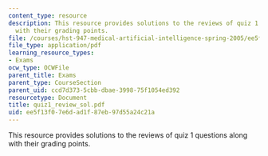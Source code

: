 ```yaml
---
content_type: resource
description: This resource provides solutions to the reviews of quiz 1 questions along
  with their grading points.
file: /courses/hst-947-medical-artificial-intelligence-spring-2005/ee5f13f07e6dad1f87eb97d55a24c21a_quiz1_review_sol.pdf
file_type: application/pdf
learning_resource_types:
- Exams
ocw_type: OCWFile
parent_title: Exams
parent_type: CourseSection
parent_uid: ccd7d373-5cbb-dbae-3998-75f1054ed392
resourcetype: Document
title: quiz1_review_sol.pdf
uid: ee5f13f0-7e6d-ad1f-87eb-97d55a24c21a
---
```

This resource provides solutions to the reviews of quiz 1 questions along with their grading points.

